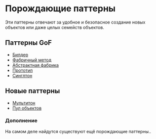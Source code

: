 # Порождающие паттерны

Эти паттерны отвечают за удобное и безопасное создание новых объектов или даже целых семейств объектов.

## Паттерны GoF

- [Билдер](create1_builder%2Fbuilder.md)
- [Фабричный метод](create2_factory_method%2Ffactory_method.md)
- [Абстрактная фабрика](create3_abstract_factory%2Fabstract_factory.md)
- [Прототип](create4_prototype%2Fprototype.md)
- [Синглтон](create5_singleton%2Fsingleton.md)

## Новые паттерны

- [Мультитон](create6_multiton%2Fmultiton.md)
- [Пул объектов](create7_object_pool%2Fobject_pool.md)

### Дополнение

На самом деле найдутся существуют ещё порождающие паттерны..